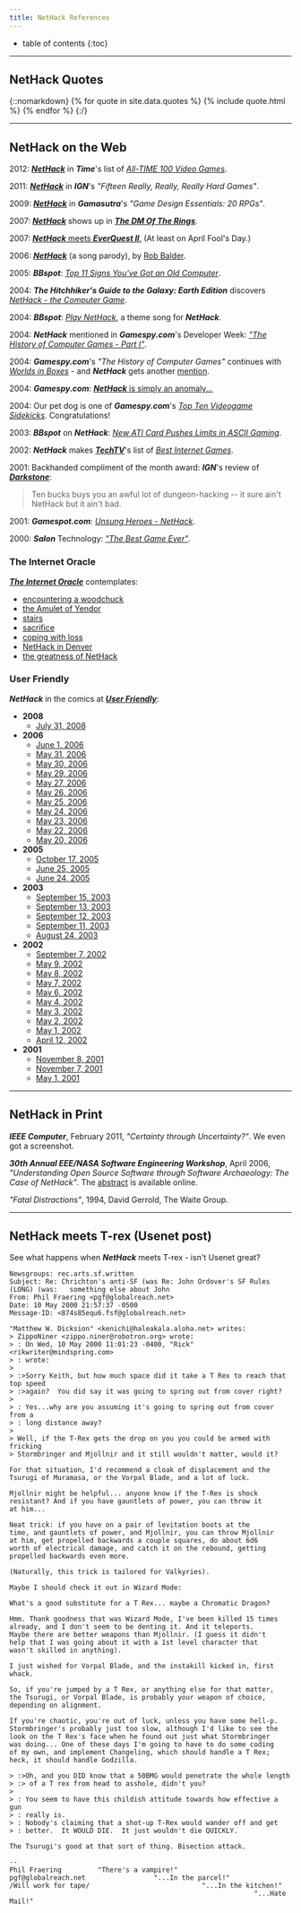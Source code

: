```yaml
---
title: NetHack References
---
```

* table of contents
{:toc}

---

## NetHack Quotes

{::nomarkdown}
    {% for quote in site.data.quotes %}
        {% include quote.html %}
    {% endfor %}
{:/}

---

## NetHack on the Web


2012: [***NetHack***](http://techland.time.com/2012/11/15/all-time-100-video-games/slide/nethack-1987/) in ***Time***'s list of [*All-TIME 100 Video Games*](http://techland.time.com/2012/11/15/all-time-100-video-games/slide/all/).

2011: [***NetHack***](http://ign.com/articles/2011/11/21/fifteen-really-really-really-hard-games) in ***IGN***'s *"Fifteen Really, Really, Really Hard Games"*.

2009: [***NetHack***](http://www.gamasutra.com/view/feature/4066/game_design_essentials_20_rpgs.php?page=8) in ***Gamasutra***'s *"Game Design Essentials: 20 RPGs"*.

2007: [***NetHack***](http://www.shamusyoung.com/twentysidedtale/?p=1080) shows up in [***The DM Of The Rings***](http://www.shamusyoung.com/twentysidedtale/?p=612).

2007: [***NetHack*** meets ***EverQuest II***.](https://www.everquest2.com/news/imported-eq2-enus-1114) (At least on April Fool's Day.)

2006: [***NetHack***](http://www.partiallyclips.com/filk/nethack/) (a song parody), by [Rob Balder](http://www.partiallyclips.com/robbalder/).

2005: ***BBspot***: [*Top 11 Signs You've Got an Old Computer*](http://www.bbspot.com/News/2005/09/top_11_signs_old_computer.html).

2004: ***The Hitchhiker's Guide to the Galaxy: Earth Edition*** discovers [*NetHack - the Computer Game*](http://h2g2.com/edited_entry/A2266805).

2004: ***BBspot***: [*Play NetHack*](http://www.bbspot.com/News/2004/10/play_nethack.html), a theme song for ***NetHack***.

2004: ***NetHack*** mentioned in ***Gamespy.com***'s Developer Week: [*"The History of Computer Games - Part I"*](https://web.archive.org/web/20040906110027/http://archive.gamespy.com/legacy/articles/devweek_l.shtm).

2004: ***Gamespy.com***'s *"The History of Computer Games"* continues with [*Worlds in Boxes*](https://web.archive.org/web/20040725052332/http://archive.gamespy.com/devcorner/january01/carlson/indexd.shtm) - and ***NetHack*** gets another [mention](https://web.archive.org/web/20110925062243/http://archive.gamespy.com/devcorner/january01/carlson/index2d.shtm).

2004: ***Gamespy.com***: [***NetHack*** is simply an anomaly...](https://web.archive.org/web/20040701101647/http://archive.gamespy.com/legacy/halloffame/nethack_a.shtm)

2004: Our pet dog is one of ***Gamespy.com***'s [*Top Ten Videogame Sidekicks*](https://web.archive.org/web/20040616111033/http://www.gamespy.com/articles/489/489774p5.html).  Congratulations!

2003: ***BBspot*** on ***NetHack***: [*New ATI Card Pushes Limits in ASCII Gaming*](http://www.bbspot.com/News/2003/02/ati_ascii.html).

2002: ***NetHack*** makes [***TechTV***](http://www.techtv.com)'s list of [*Best Internet Games*](https://web.archive.org/web/20020604185956/http://www.techtv.com/extendedplay/story/0,24330,3310903,00.html).

2001: Backhanded compliment of the month award: ***IGN***'s review of [***Darkstone***](http://ign.com/articles/2001/02/14/darkstone):

> Ten bucks buys you an awful lot of dungeon-hacking -- it sure ain't NetHack but it ain't bad.

2001: ***Gamespot.com***: [*Unsung Heroes - NetHack*](https://web.archive.org/web/20010501050608/http://gamespot.com/gamespot/features/pc/unsung_heroes/sec2_04.html).

2000: ***Salon*** Technology: [*"The Best Game Ever"*](http://www.salon.com/2000/01/27/nethack/).


### The Internet Oracle

[***The Internet Oracle***](http://internetoracle.org) contemplates:

* [encountering a woodchuck](http://internetoracle.org/digest.cgi?N=1366#1366-01)
* [the Amulet of Yendor](http://internetoracle.org/digest.cgi?N=1382#1382-02)
* [stairs](http://internetoracle.org/digest.cgi?N=1365#1365-02)
* [sacrifice](http://internetoracle.org/digest.cgi?N=1353#1353-10)
* [coping with loss](http://internetoracle.org/digest.cgi?N=1347#1347-03)
* [NetHack in Denver](http://internetoracle.org/digest.cgi?N=1285#1285-01)
* [the greatness of NetHack](http://internetoracle.org/digest.cgi?N=1247#1247-08)


### User Friendly

***NetHack*** in the comics at [***User Friendly***](http://ars.userfriendly.org):

* **2008**
  * [July 31, 2008](http://ars.userfriendly.org/cartoons/?id=20080731&mode=classic)
* **2006**
  * [June 1, 2006](http://ars.userfriendly.org/cartoons/?id=20060601&mode=classic)
  * [May 31, 2006](http://ars.userfriendly.org/cartoons/?id=20060531&mode=classic)
  * [May 30, 2006](http://ars.userfriendly.org/cartoons/?id=20060530&mode=classic)
  * [May 29, 2006](http://ars.userfriendly.org/cartoons/?id=20060529&mode=classic)
  * [May 27, 2006](http://ars.userfriendly.org/cartoons/?id=20060527&mode=classic)
  * [May 26, 2006](http://ars.userfriendly.org/cartoons/?id=20060526&mode=classic)
  * [May 25, 2006](http://ars.userfriendly.org/cartoons/?id=20060525&mode=classic)
  * [May 24, 2006](http://ars.userfriendly.org/cartoons/?id=20060524&mode=classic)
  * [May 23, 2006](http://ars.userfriendly.org/cartoons/?id=20060523&mode=classic)
  * [May 22, 2006](http://ars.userfriendly.org/cartoons/?id=20060522&mode=classic)
  * [May 20, 2006](http://ars.userfriendly.org/cartoons/?id=20060520&mode=classic)
* **2005**
  * [October 17, 2005](http://ars.userfriendly.org/cartoons/?id=20051017&mode=classic)
  * [June 25, 2005](http://ars.userfriendly.org/cartoons/?id=20050625&mode=classic)
  * [June 24, 2005](http://ars.userfriendly.org/cartoons/?id=20050624&mode=classic)
* **2003**
  * [September 15, 2003](http://ars.userfriendly.org/cartoons/?id=20030915&mode=classic)
  * [September 13, 2003](http://ars.userfriendly.org/cartoons/?id=20030913&mode=classic)
  * [September 12, 2003](http://ars.userfriendly.org/cartoons/?id=20030912&mode=classic)
  * [September 11, 2003](http://ars.userfriendly.org/cartoons/?id=20030911&mode=classic)
  * [August 24, 2003](http://ars.userfriendly.org/cartoons/?id=20030824&mode=classic)
* **2002**
  * [September 7, 2002](http://ars.userfriendly.org/cartoons/?id=20020907&mode=classic)
  * [May 9, 2002](http://ars.userfriendly.org/cartoons/?id=20020509&mode=classic)
  * [May 8, 2002](http://ars.userfriendly.org/cartoons/?id=20020508&mode=classic)
  * [May 7, 2002](http://ars.userfriendly.org/cartoons/?id=20020507&mode=classic)
  * [May 6, 2002](http://ars.userfriendly.org/cartoons/?id=20020506&mode=classic)
  * [May 4, 2002](http://ars.userfriendly.org/cartoons/?id=20020504&mode=classic)
  * [May 3, 2002](http://ars.userfriendly.org/cartoons/?id=20020503&mode=classic)
  * [May 2, 2002](http://ars.userfriendly.org/cartoons/?id=20020502&mode=classic)
  * [May 1, 2002](http://ars.userfriendly.org/cartoons/?id=20020501&mode=classic)
  * [April 12, 2002](http://ars.userfriendly.org/cartoons/?id=20020412&mode=classic)
* **2001**
  * [November 8, 2001](http://ars.userfriendly.org/cartoons/?id=20011108&mode=classic)
  * [November 7, 2001](http://ars.userfriendly.org/cartoons/?id=20011107&mode=classic)
  * [May 1, 2001](http://ars.userfriendly.org/cartoons/?id=20010501&mode=classic)

---

## NetHack in Print

***IEEE Computer***, February 2011, *"Certainty through Uncertainty?"*.  We even got a screenshot.

***30th Annual EEE/NASA Software Engineering Workshop***, April 2006, *"Understanding Open Source Software through Software Archaeology: The Case of NetHack"*.  The [abstract](http://www.computer.org/portal/web/csdl/doi/10.1109/SEW.2006.37) is available online.

*"Fatal Distractions"*, 1994, David Gerrold, The Waite Group.

---

## NetHack meets T-rex (Usenet post)

See what happens when ***NetHack*** meets T-rex - isn't Usenet great?

```
Newsgroups: rec.arts.sf.written
Subject: Re: Chrichton's anti-SF (was Re: John Ordover's SF Rules (LONG) (was:   something else about John
From: Phil Fraering <pgf@globalreach.net>
Date: 10 May 2000 21:57:37 -0500
Message-ID: <874s85equ6.fsf@globalreach.net>

"Matthew W. Dicksion" <kenichi@haleakala.aloha.net> writes:
> ZippoNiner <zippo.niner@robotron.org> wrote:
> : On Wed, 10 May 2000 11:01:23 -0400, "Rick" <rikwriter@mindspring.com>
> : wrote:
> 
> :>Sorry Keith, but how much space did it take a T Rex to reach that top speed
> :>again?  You did say it was going to spring out from cover right?
> 
> : Yes...why are you assuming it's going to spring out from cover from a
> : long distance away?  
> 
> Well, if the T-Rex gets the drop on you you could be armed with fricking
> Stormbringer and Mjollnir and it still wouldn't matter, would it?

For that situation, I'd recommend a cloak of displacement and the
Tsurugi of Muramasa, or the Vorpal Blade, and a lot of luck.

Mjollnir might be helpful... anyone know if the T-Rex is shock
resistant? And if you have gauntlets of power, you can throw it
at him...

Neat trick: if you have on a pair of levitation boots at the
time, and gauntlets of power, and Mjollnir, you can throw Mjollnir
at him, get propelled backwards a couple squares, do about 6d6 
worth of electrical damage, and catch it on the rebound, getting
propelled backwards even more.

(Naturally, this trick is tailored for Valkyries).

Maybe I should check it out in Wizard Mode:

What's a good substitute for a T Rex... maybe a Chromatic Dragon?

Hmm. Thank goodness that was Wizard Mode, I've been killed 15 times
already, and I don't seem to be denting it. And it teleports.
Maybe there are better weapons than Mjollnir. (I guess it didn't
help that I was going about it with a 1st level character that
wasn't skilled in anything).

I just wished for Vorpal Blade, and the instakill kicked in, first
whack.

So, if you're jumped by a T Rex, or anything else for that matter,
the Tsurugi, or Vorpal Blade, is probably your weapon of choice,
depending on alignment.

If you're chaotic, you're out of luck, unless you have some hell-p.
Stormbringer's probably just too slow, although I'd like to see the
look on the T Rex's face when he found out just what Stormbringer
was doing... One of these days I'm going to have to do some coding
of my own, and implement Changeling, which should handle a T Rex;
heck, it should handle Godzilla.

> :>Oh, and you DID know that a 50BMG would penetrate the whole length
> :> of a T rex from head to asshole, didn't you?
> 
> : You seem to have this childish attitude towards how effective a gun
> : really is.  
> : Nobody's claiming that a shot-up T-Rex would wander off and get
> : better.  It WOULD DIE.  It just wouldn't die QUICKLY.

The Tsurugi's good at that sort of thing. Bisection attack.

-- 
Phil Fraering         "There's a vampire!"
pgf@globalreach.net                 "...In the parcel!"
/Will work for tape/                            "...In the kitchen!"
                                                             "...Hate Mail!"
```
